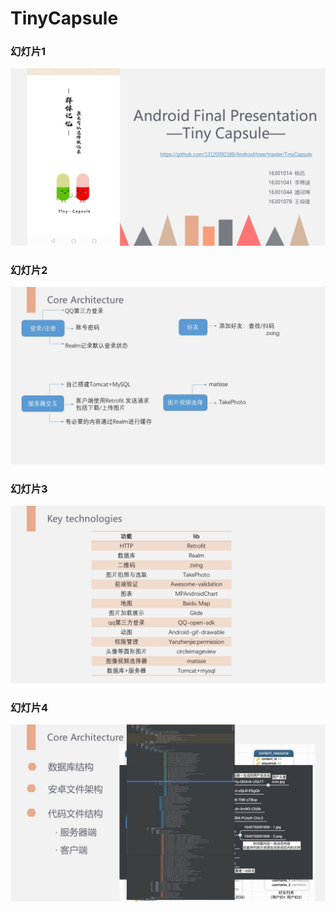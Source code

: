 ﻿# TinyCapsule
### 幻灯片1
![幻灯片1](https://github.com/13120092188/Android/blob/master/TinyCapsule/img_readme/slide1.JPG)
### 幻灯片2
![幻灯片2](https://github.com/13120092188/Android/blob/master/TinyCapsule/img_readme/slide2.JPG)
### 幻灯片3
![幻灯片3](https://github.com/13120092188/Android/blob/master/TinyCapsule/img_readme/slide3.JPG)
### 幻灯片4
![幻灯片4](https://github.com/13120092188/Android/blob/master/TinyCapsule/img_readme/slide4.JPG)
 

